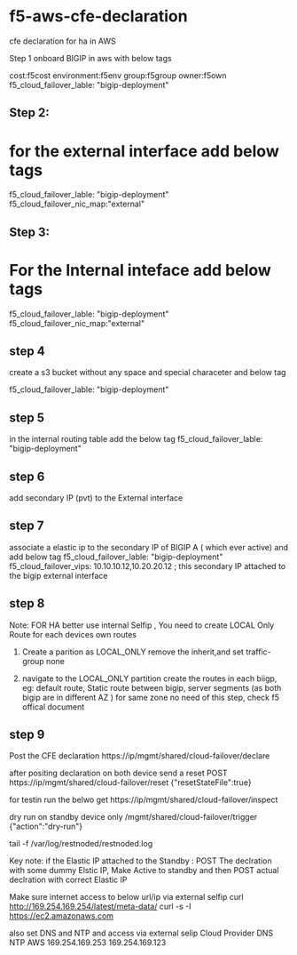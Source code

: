 # f5-aws-cfe-declaration
cfe declaration for ha in AWS 

Step 1
onboard BIGIP in aws with below tags

cost:f5cost
environment:f5env
group:f5group
owner:f5own
f5_cloud_failover_lable: "bigip-deployment"

## Step 2:
# for the external interface add below tags
f5_cloud_failover_lable: "bigip-deployment"
f5_cloud_failover_nic_map:"external"

## Step 3:
# For the Internal inteface add below tags
f5_cloud_failover_lable: "bigip-deployment"
f5_cloud_failover_nic_map:"external"

## step 4 
create a s3 bucket without any space and special characeter and below tag

f5_cloud_failover_lable: "bigip-deployment"

## step 5
in the internal routing table add the below tag
f5_cloud_failover_lable: "bigip-deployment"

## step 6
add secondary IP (pvt) to the External interface 

## step 7 
associate a elastic ip to the secondary IP of BIGIP A ( which ever active)
and add below tag
f5_cloud_failover_lable: "bigip-deployment"
f5_cloud_failover_vips: 10.10.10.12,10.20.20.12   ; this secondary IP attached to the bigip external interface

## step 8
Note: FOR HA better use internal Selfip ,
You need to create LOCAL Only Route for each devices own routes
1. Create a parition as LOCAL_ONLY
   remove the inherit,and set traffic-group none

2. navigate to the LOCAL_ONLY partition
   create the routes in each biigp, eg: default route, Static route between bigip, server segments
   (as both bigip are in different AZ )
for same zone no need of this step, check f5 offical document

## step 9
Post the CFE declaration 
https://ip/mgmt/shared/cloud-failover/declare 

after positing declaration on both device send a reset POST
https://ip/mgmt/shared/cloud-failover/reset
{"resetStateFile":true}

for testin run the belwo get
https://ip/mgmt/shared/cloud-failover/inspect

dry run on standby device only
/mgmt/shared/cloud-failover/trigger
{"action":"dry-run"}

tail -f /var/log/restnoded/restnoded.log


Key note:
if the Elastic IP attached to the Standby :
POST The declration with some dummy Elstic IP, Make Active to standby 
and then POST actual declration with correct Elastic IP

Make sure
internet access to below url/ip via external selfip
curl http://169.254.169.254/latest/meta-data/
curl -s -I  https://ec2.amazonaws.com

also set DNS and NTP and access via external selip
Cloud Provider	DNS	NTP
AWS	169.254.169.253	169.254.169.123
